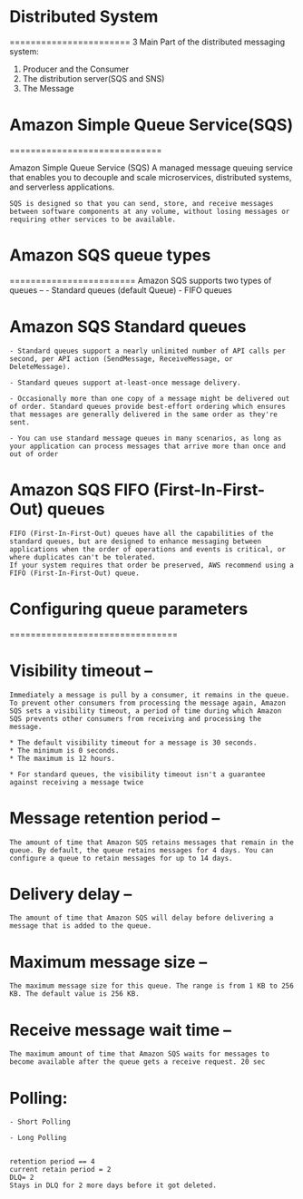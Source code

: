 # Distributed System
=======================
3 Main Part of the distributed messaging system:

1. Producer and the Consumer
2. The distribution server(SQS and SNS)
3. The Message



# Amazon Simple Queue Service(SQS)
=============================

Amazon Simple Queue Service (SQS)
    A managed message queuing service that enables you to decouple and scale microservices, distributed systems, and serverless applications. 
    
    SQS is designed so that you can send, store, and receive messages between software components at any volume, without losing messages or requiring other services to be available.

# Amazon SQS queue types
========================
    Amazon SQS supports two types of queues – 
    - Standard queues (default Queue)
    - FIFO queues

# Amazon SQS Standard queues
    - Standard queues support a nearly unlimited number of API calls per second, per API action (SendMessage, ReceiveMessage, or DeleteMessage). 
    
    - Standard queues support at-least-once message delivery. 
    
    - Occasionally more than one copy of a message might be delivered out of order. Standard queues provide best-effort ordering which ensures that messages are generally delivered in the same order as they're sent.
    
    - You can use standard message queues in many scenarios, as long as your application can process messages that arrive more than once and out of order


# Amazon SQS FIFO (First-In-First-Out) queues
    FIFO (First-In-First-Out) queues have all the capabilities of the standard queues, but are designed to enhance messaging between applications when the order of operations and events is critical, or where duplicates can't be tolerated.
    If your system requires that order be preserved, AWS recommend using a FIFO (First-In-First-Out) queue.

 # Configuring queue parameters
 ================================

 # Visibility timeout – 
    Immediately a message is pull by a consumer, it remains in the queue. To prevent other consumers from processing the message again, Amazon SQS sets a visibility timeout, a period of time during which Amazon SQS prevents other consumers from receiving and processing the message. 
    
    * The default visibility timeout for a message is 30 seconds. 
    * The minimum is 0 seconds. 
    * The maximum is 12 hours.

    * For standard queues, the visibility timeout isn't a guarantee against receiving a message twice
# Message retention period – 
    The amount of time that Amazon SQS retains messages that remain in the queue. By default, the queue retains messages for 4 days. You can configure a queue to retain messages for up to 14 days. 

# Delivery delay – 
    The amount of time that Amazon SQS will delay before delivering a message that is added to the queue.
# Maximum message size – 
    The maximum message size for this queue. The range is from 1 KB to 256 KB. The default value is 256 KB.

# Receive message wait time – 
    The maximum amount of time that Amazon SQS waits for messages to become available after the queue gets a receive request. 20 sec


# Polling:
    - Short Polling 

    - Long Polling


    retention period == 4
    current retain period = 2
    DLQ= 2
    Stays in DLQ for 2 more days before it got deleted.